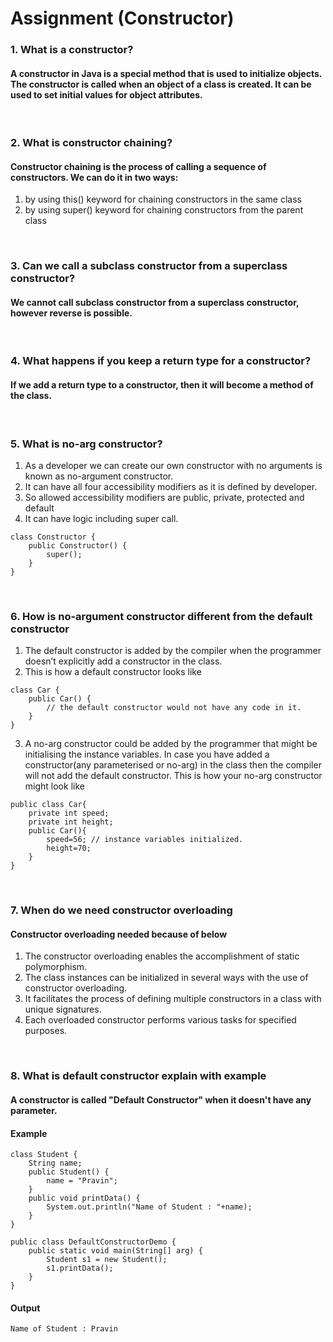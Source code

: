 # Assignment (Constructor)

### **1. What is a constructor?**

#### A constructor in Java is a special method that is used to initialize objects. The constructor is called when an object of a class is created. It can be used to set initial values for object attributes.

<br/>

### **2. What is constructor chaining?**

#### Constructor chaining is the process of calling a sequence of constructors. We can do it in two ways:

1. by using this() keyword for chaining constructors in the same class
2. by using super() keyword for chaining constructors from the parent class

<br/>

### **3. Can we call a subclass constructor from a superclass constructor?**

#### We cannot call subclass constructor from a superclass constructor, however reverse is possible.

<br/>

### **4. What happens if you keep a return type for a constructor?**

#### If we add a return type to a constructor, then it will become a method of the class.

<br/>

### **5. What is no-arg constructor?**

1. As a developer we can create our own constructor with no arguments is known as no-argument constructor.
2. It can have all four accessibility modifiers as it is defined by developer.
3. So allowed accessibility modifiers are public, private, protected and default
4. It can have logic including super call.

```
class Constructor {
    public Constructor() {
        super();
    }
}
```

<br/>

### **6. How is no-argument constructor different from the default constructor**

1. The default constructor is added by the compiler when the programmer doesn’t explicitly add a constructor in the class.
2. This is how a default constructor looks like

```
class Car {
    public Car() {
        // the default constructor would not have any code in it.
    }
}
```

3. A no-arg constructor could be added by the programmer that might be initialising the instance variables. In case you have added a constructor(any parameterised or no-arg) in the class then the compiler will not add the default constructor. This is how your no-arg constructor might look like

```
public class Car{
    private int speed;
    private int height;
    public Car(){
        speed=56; // instance variables initialized.
        height=70;
    }
}
```

<br/>

### **7. When do we need constructor overloading**

#### Constructor overloading needed because of below

1. The constructor overloading enables the accomplishment of static polymorphism.
2. The class instances can be initialized in several ways with the use of constructor overloading.
3. It facilitates the process of defining multiple constructors in a class with unique signatures.
4. Each overloaded constructor performs various tasks for specified purposes.

<br/>

### **8. What is default constructor explain with example**

#### A constructor is called "Default Constructor" when it doesn't have any parameter.

#### Example

```
class Student {
    String name;
    public Student() {
        name = "Pravin";
    }
    public void printData() {
        System.out.println("Name of Student : "+name);
    }
}

public class DefaultConstructorDemo {
    public static void main(String[] arg) {
        Student s1 = new Student();
        s1.printData();
    }
}
```

#### Output

```
Name of Student : Pravin
```
